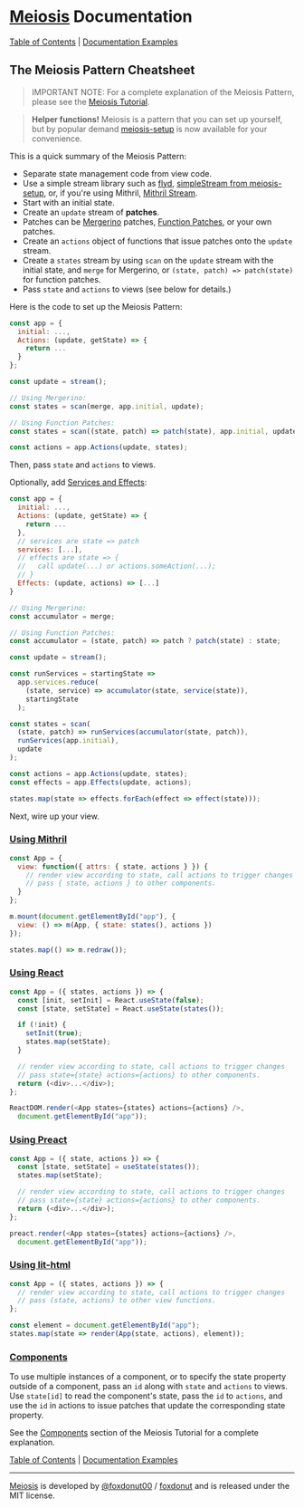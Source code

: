 # [Meiosis](https://meiosis.js.org) Documentation

[Table of Contents](toc.html) | [Documentation Examples](http://meiosis.js.org/docs-examples.html)

## The Meiosis Pattern Cheatsheet

> IMPORTANT NOTE: For a complete explanation of the Meiosis Pattern, please see the
[Meiosis Tutorial](https://meiosis.js.org/tutorial/toc.html).

> **Helper functions!** Meiosis is a pattern that you can set up yourself, but by popular demand
[meiosis-setup](https://github.com/foxdonut/meiosis/tree/master/helpers/setup#meiosis-setup) is now available
for your convenience.

This is a quick summary of the Meiosis Pattern:

- Separate state management code from view code.
- Use a simple stream library such as [flyd](https://github.com/paldepind/flyd),
[simpleStream from meiosis-setup](https://github.com/foxdonut/meiosis/tree/master/helpers/setup#meiosis-setup),
or, if you're using Mithril, [Mithril Stream](https://mithril.js.org/stream.html).
- Start with an initial state.
- Create an `update` stream of **patches**.
- Patches can be
[Mergerino](https://meiosis.js.org/tutorial/05-meiosis-with-mergerino.html) patches,
[Function Patches](https://meiosis.js.org/tutorial/04-meiosis-with-function-patches.html),
or your own patches.
- Create an `actions` object of functions that issue patches onto the `update` stream.
- Create a `states` stream by using `scan` on the `update` stream with the initial state, and
`merge` for Mergerino, or `(state, patch) => patch(state)` for function patches.
- Pass `state` and `actions` to views (see below for details.)

Here is the code to set up the Meiosis Pattern:

```javascript
const app = {
  initial: ...,
  Actions: (update, getState) => {
    return ...
  }
};

const update = stream();

// Using Mergerino:
const states = scan(merge, app.initial, update);

// Using Function Patches:
const states = scan((state, patch) => patch(state), app.initial, update);

const actions = app.Actions(update, states);
```

Then, pass `state` and `actions` to views.

Optionally, add [Services and Effects](services-and-effects.html):

```javascript
const app = {
  initial: ...,
  Actions: (update, getState) => {
    return ...
  },
  // services are state => patch
  services: [...],
  // effects are state => {
  //   call update(...) or actions.someAction(...);
  // }
  Effects: (update, actions) => [...]
}

// Using Mergerino:
const accumulator = merge;

// Using Function Patches:
const accumulator = (state, patch) => patch ? patch(state) : state;

const update = stream();

const runServices = startingState =>
  app.services.reduce(
    (state, service) => accumulator(state, service(state)),
    startingState
  );

const states = scan(
  (state, patch) => runServices(accumulator(state, patch)),
  runServices(app.initial),
  update
);

const actions = app.Actions(update, states);
const effects = app.Effects(update, actions);

states.map(state => effects.forEach(effect => effect(state)));
```

Next, wire up your view.

<a name="using_mithril"></a>
### [Using Mithril](#using_mithril)

```javascript
const App = {
  view: function({ attrs: { state, actions } }) {
    // render view according to state, call actions to trigger changes
    // pass { state, actions } to other components.
  }
};

m.mount(document.getElementById("app"), {
  view: () => m(App, { state: states(), actions })
});

states.map(() => m.redraw());
```

<a name="using_react"></a>
### [Using React](#using_react)

```javascript
const App = ({ states, actions }) => {
  const [init, setInit] = React.useState(false);
  const [state, setState] = React.useState(states());

  if (!init) {
    setInit(true);
    states.map(setState);
  }

  // render view according to state, call actions to trigger changes
  // pass state={state} actions={actions} to other components.
  return (<div>...</div>);
};

ReactDOM.render(<App states={states} actions={actions} />,
  document.getElementById("app"));
```

<a name="using_preact"></a>
### [Using Preact](#using_preact)

```javascript
const App = ({ state, actions }) => {
  const [state, setState] = useState(states());
  states.map(setState);

  // render view according to state, call actions to trigger changes
  // pass state={state} actions={actions} to other components.
  return (<div>...</div>);
};

preact.render(<App states={states} actions={actions} />,
  document.getElementById("app"));
```

<a name="using_lit_html"></a>
### [Using lit-html](#using_lit_html)

```javascript
const App = ({ states, actions }) => {
  // render view according to state, call actions to trigger changes
  // pass (state, actions) to other view functions.
};

const element = document.getElementById("app");
states.map(state => render(App(state, actions), element));
```

<a name="components"></a>
### [Components](#components)

To use multiple instances of a component, or to specify the state property outside of a component,
pass an `id` along with `state` and `actions` to views. Use `state[id]` to read the component's
state, pass the `id` to `actions`, and use the `id` in actions to issue patches that update the
corresponding state property.

See the [Components](https://meiosis.js.org/tutorial/06-components.html) section of the Meiosis
Tutorial for a complete explanation.

[Table of Contents](toc.html) | [Documentation Examples](http://meiosis.js.org/docs-examples.html)

-----

[Meiosis](https://meiosis.js.org) is developed by
[@foxdonut00](https://twitter.com/foxdonut00) /
[foxdonut](https://github.com/foxdonut)
and is released under the MIT license.
